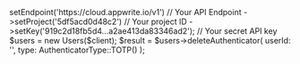 <?php

use Getapp\Client;
use Getapp\Services\Users;
use Getapp\Enums\AuthenticatorType;

$client = (new Client())
    ->setEndpoint('https://cloud.appwrite.io/v1') // Your API Endpoint
    ->setProject('5df5acd0d48c2') // Your project ID
    ->setKey('919c2d18fb5d4...a2ae413da83346ad2'); // Your secret API key

$users = new Users($client);

$result = $users->deleteAuthenticator(
    userId: '<USER_ID>',
    type: AuthenticatorType::TOTP()
);